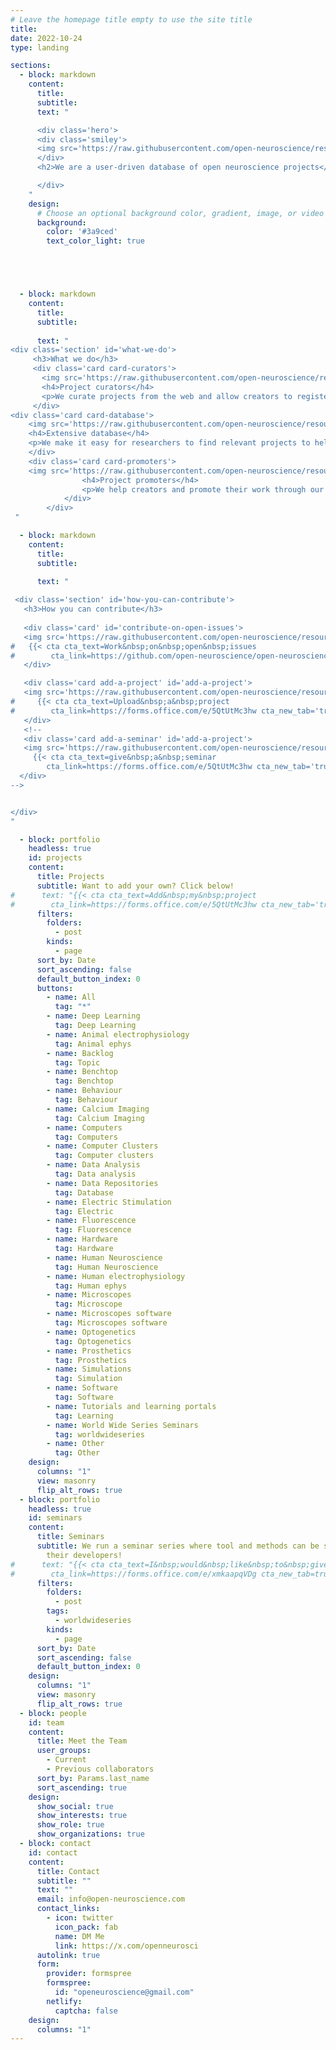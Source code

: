 ```yaml
---
# Leave the homepage title empty to use the site title
title:
date: 2022-10-24
type: landing

sections:
  - block: markdown
    content:
      title:
      subtitle:
      text: "      

      <div class='hero'>
      <div class='smiley'>
      <img src='https://raw.githubusercontent.com/open-neuroscience/resources/master/images/on-logo-lightBlue.svg' alt=''>
      </div>
      <h2>We are a user-driven database of open neuroscience projects</h2>

      </div>
    "
    design:
      # Choose an optional background color, gradient, image, or video
      background:
        color: '#3a9ced'
        text_color_light: true





  - block: markdown
    content:
      title:
      subtitle:
      
      text: "
<div class='section' id='what-we-do'>
     <h3>What we do</h3>
     <div class='card card-curators'>
       <img src='https://raw.githubusercontent.com/open-neuroscience/resources/master/images/img-library-light.svg' alt=''>
       <h4>Project curators</h4>
       <p>We curate projects from the web and allow creators to register their own</p>
     </div>
<div class='card card-database'>
    <img src='https://raw.githubusercontent.com/open-neuroscience/resources/master/images/img-search-light.svg' alt=''>
    <h4>Extensive database</h4>
    <p>We make it easy for researchers to find relevant projects to help their studies</p>
    </div>
    <div class='card card-promoters'>
    <img src='https://raw.githubusercontent.com/open-neuroscience/resources/master/images/img-promote-light.svg' alt=''>
                <h4>Project promoters</h4>
                <p>We help creators and promote their work through our network</p>
            </div>
        </div>
 "

  - block: markdown
    content:
      title:
      subtitle:
      
      text: "

 <div class='section' id='how-you-can-contribute'>
   <h3>How you can contribute</h3>
   
   <div class='card' id='contribute-on-open-issues'>
   <img src='https://raw.githubusercontent.com/open-neuroscience/resources/master/images/img-contribute-light.svg' alt=''>
#   {{< cta cta_text=Work&nbsp;on&nbsp;open&nbsp;issues
#        cta_link=https://github.com/open-neuroscience/open-neuroscience.github.io/issues cta_new_tab='true' >}}
   </div>

   <div class='card add-a-project' id='add-a-project'>
   <img src='https://raw.githubusercontent.com/open-neuroscience/resources/master/images/img-addProject-light.svg' alt=''>
#     {{< cta cta_text=Upload&nbsp;a&nbsp;project
#        cta_link=https://forms.office.com/e/5QtUtMc3hw cta_new_tab='true' >}}
   </div>
   <!--
   <div class='card add-a-seminar' id='add-a-project'>
   <img src='https://raw.githubusercontent.com/open-neuroscience/resources/master/images/img-addProject-light.svg' alt=''>
     {{< cta cta_text=give&nbsp;a&nbsp;seminar
        cta_link=https://forms.office.com/e/5QtUtMc3hw cta_new_tab='true' >}}
  </div>
-->


</div>
"

  - block: portfolio
    headless: true
    id: projects
    content:
      title: Projects
      subtitle: Want to add your own? Click below!
#      text: "{{< cta cta_text=Add&nbsp;my&nbsp;project
#        cta_link=https://forms.office.com/e/5QtUtMc3hw cta_new_tab='true' >}}"
      filters:
        folders:
          - post
        kinds:
          - page
      sort_by: Date
      sort_ascending: false
      default_button_index: 0
      buttons:
        - name: All
          tag: "*"
        - name: Deep Learning
          tag: Deep Learning
        - name: Animal electrophysiology
          tag: Animal ephys
        - name: Backlog
          tag: Topic
        - name: Benchtop
          tag: Benchtop
        - name: Behaviour
          tag: Behaviour
        - name: Calcium Imaging
          tag: Calcium Imaging
        - name: Computers
          tag: Computers
        - name: Computer Clusters
          tag: Computer clusters
        - name: Data Analysis
          tag: Data analysis
        - name: Data Repositories
          tag: Database
        - name: Electric Stimulation
          tag: Electric
        - name: Fluorescence
          tag: Fluorescence
        - name: Hardware
          tag: Hardware
        - name: Human Neuroscience
          tag: Human Neuroscience
        - name: Human electrophysiology
          tag: Human ephys
        - name: Microscopes
          tag: Microscope
        - name: Microscopes software
          tag: Microscopes software
        - name: Optogenetics
          tag: Optogenetics
        - name: Prosthetics
          tag: Prosthetics
        - name: Simulations
          tag: Simulation
        - name: Software
          tag: Software
        - name: Tutorials and learning portals
          tag: Learning
        - name: World Wide Series Seminars
          tag: worldwideseries
        - name: Other
          tag: Other
    design:
      columns: "1"
      view: masonry
      flip_alt_rows: true
  - block: portfolio
    headless: true
    id: seminars
    content:
      title: Seminars
      subtitle: We run a seminar series where tool and methods can be showcased by
        their developers!
#      text: "{{< cta cta_text=I&nbsp;would&nbsp;like&nbsp;to&nbsp;give&nbsp;a&nbsp;seminar
#        cta_link=https://forms.office.com/e/xmkaapqVDg cta_new_tab=true >}}"
      filters:
        folders:
          - post
        tags:
          - worldwideseries
        kinds:
          - page
      sort_by: Date
      sort_ascending: false
      default_button_index: 0
    design:
      columns: "1"
      view: masonry
      flip_alt_rows: true
  - block: people
    id: team
    content:
      title: Meet the Team
      user_groups:
        - Current
        - Previous collaborators
      sort_by: Params.last_name
      sort_ascending: true
    design:
      show_social: true
      show_interests: true
      show_role: true
      show_organizations: true
  - block: contact
    id: contact
    content:
      title: Contact
      subtitle: ""
      text: ""
      email: info@open-neuroscience.com
      contact_links:
        - icon: twitter
          icon_pack: fab
          name: DM Me
          link: https://x.com/openneurosci
      autolink: true
      form:
        provider: formspree
        formspree:
          id: "openeuroscience@gmail.com"
        netlify:
          captcha: false
    design:
      columns: "1"
---
```

